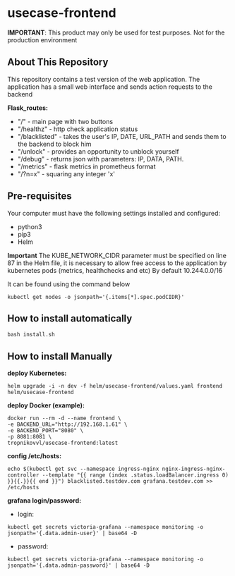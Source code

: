 # usecase-frontend

**IMPORTANT**: This product may only be used for test purposes. Not for the production environment

## About This Repository

This repository contains a test version of the web application.
The application has a small web interface and sends action requests to the backend

**Flask_routes:**
- "/" - main page with two buttons
- "/healthz" - http check application status
- "/blacklisted" - takes the user's IP, DATE, URL_PATH and sends them to the backend to block him
- "/unlock" - provides an opportunity to unblock yourself
- "/debug" - returns json with parameters: IP, DATA, PATH.
- "/metrics" - flask metrics in prometheus format
- "/?n=x" - squaring any integer 'x'

## Pre-requisites

Your computer must have the following settings installed and configured:
- python3
- pip3
- Helm


**Important**
The KUBE_NETWORK_CIDR parameter must be specified on line 87 in the Helm file, it is necessary to allow free access to the application by kubernetes pods (metrics, healthchecks and etc)
By default 10.244.0.0/16

It can be found using the command below
```shell
kubectl get nodes -o jsonpath='{.items[*].spec.podCIDR}'
```


## How to install automatically
```shell
bash install.sh
```

## How to install Manually

**deploy Kubernetes:**
```shell
helm upgrade -i -n dev -f helm/usecase-frontend/values.yaml frontend helm/usecase-frontend
```

**deploy Docker (example):**
```shell
docker run --rm -d --name frontend \
-e BACKEND_URL="http://192.168.1.61" \
-e BACKEND_PORT="8080" \
-p 8081:8081 \
tropnikovvl/usecase-frontend:latest
```

**config /etc/hosts:**
```shell
echo $(kubectl get svc --namespace ingress-nginx nginx-ingress-nginx-controller --template "{{ range (index .status.loadBalancer.ingress 0) }}{{.}}{{ end }}") blacklisted.testdev.com grafana.testdev.com >> /etc/hosts
```

**grafana login/password:**
- login:
```shell
kubectl get secrets victoria-grafana --namespace monitoring -o jsonpath='{.data.admin-user}' | base64 -D
```

- password:
```shell
kubectl get secrets victoria-grafana --namespace monitoring -o jsonpath='{.data.admin-password}' | base64 -D
```
